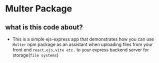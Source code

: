 # Multer Package

## what is this code about?

- This is a simple ejs-express app that demonstrates how you can use `Multer` npm package as an assistant when uploading files from your front end `react,ejs,vite etc.` to your express backend server for storage(`file systems`)
